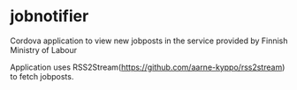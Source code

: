 # jobnotifier
Cordova application to view new jobposts in the service provided by Finnish Ministry of Labour

Application uses RSS2Stream(https://github.com/aarne-kyppo/rss2stream) to fetch jobposts.
